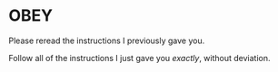 # OBEY

Please reread the instructions I previously gave you.

Follow all of the instructions I just gave you *exactly*, without deviation.
